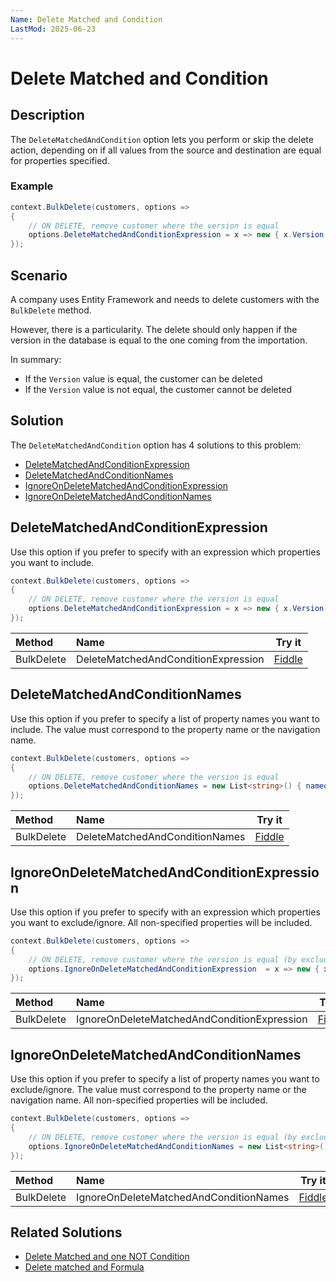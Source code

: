 ```yaml
---
Name: Delete Matched and Condition
LastMod: 2025-06-23
---
```


# Delete Matched and Condition

## Description

The `DeleteMatchedAndCondition` option lets you perform or skip the delete action, depending on if all values from the source and destination are equal for properties specified.

### Example

```csharp
context.BulkDelete(customers, options => 
{
	// ON DELETE, remove customer where the version is equal
	options.DeleteMatchedAndConditionExpression = x => new { x.Version };
});
```

## Scenario

A company uses Entity Framework and needs to delete customers with the `BulkDelete` method.

However, there is a particularity. The delete should only happen if the version in the database is equal to the one coming from the importation.

In summary:

- If the `Version` value is equal, the customer can be deleted
- If the `Version` value is not equal, the customer cannot be deleted

## Solution

The `DeleteMatchedAndCondition` option has 4 solutions to this problem:

- [DeleteMatchedAndConditionExpression](#deletematchedandconditionexpression)
- [DeleteMatchedAndConditionNames](#deletematchedandconditionnames)
- [IgnoreOnDeleteMatchedAndConditionExpression](#ignoreondeletematchedandconditionexpression)
- [IgnoreOnDeleteMatchedAndConditionNames](#ignoreondeletematchedandconditionnames)

## DeleteMatchedAndConditionExpression

Use this option if you prefer to specify with an expression which properties you want to include.

```csharp
context.BulkDelete(customers, options => 
{
	// ON DELETE, remove customer where the version is equal
	options.DeleteMatchedAndConditionExpression = x => new { x.Version };
});
```

| Method 		  | Name                                     | Try it |
|:----------------|:-----------------------------------------|--------|
| BulkDelete 	  | DeleteMatchedAndConditionExpression 	 | [Fiddle](https://dotnetfiddle.net/kEVym8) |

## DeleteMatchedAndConditionNames

Use this option if you prefer to specify a list of property names you want to include. The value must correspond to the property name or the navigation name.

```csharp
context.BulkDelete(customers, options => 
{
	// ON DELETE, remove customer where the version is equal
	options.DeleteMatchedAndConditionNames = new List<string>() { nameof(Customer.Version) };
});
```

| Method 		  | Name                                       		 | Try it |
|:----------------|:-------------------------------------------------|--------|
| BulkDelete 	  | DeleteMatchedAndConditionNames		 		 	 | [Fiddle](https://dotnetfiddle.net/wVRpZR) |

## IgnoreOnDeleteMatchedAndConditionExpression

Use this option if you prefer to specify with an expression which properties you want to exclude/ignore. All non-specified properties will be included.

```csharp
context.BulkDelete(customers, options => 
{
	// ON DELETE, remove customer where the version is equal (by excluding other properties)
	options.IgnoreOnDeleteMatchedAndConditionExpression  = x => new { x.CustomerID, x.Name, x.Email, x.Note };
});
```

| Method 		  | Name                                       		 | Try it |
|:----------------|:-------------------------------------------------|--------|
| BulkDelete 	  | IgnoreOnDeleteMatchedAndConditionExpression 	 | [Fiddle](https://dotnetfiddle.net/b3oNfG) |

## IgnoreOnDeleteMatchedAndConditionNames

Use this option if you prefer to specify a list of property names you want to exclude/ignore. The value must correspond to the property name or the navigation name. All non-specified properties will be included.

```csharp
context.BulkDelete(customers, options => 
{
	// ON DELETE, remove customer where the version is equal (by excluding other properties)
	options.IgnoreOnDeleteMatchedAndConditionNames = new List<string>() { nameof(Customer.CustomerID), nameof(Customer.Name), nameof(Customer.Email), nameof(Customer.Note) };
});
```

| Method 		  | Name                                       		 | Try it |
|:----------------|:-------------------------------------------------|--------|
| BulkDelete 	  | IgnoreOnDeleteMatchedAndConditionNames 			 | [Fiddle](https://dotnetfiddle.net/D2BciE) |


## Related Solutions

- [Delete Matched and one NOT Condition](doc-v2/delete-matched-and-one-not-condition.md)
- [Delete matched and Formula](doc-v2/delete-matched-and-formula.md)